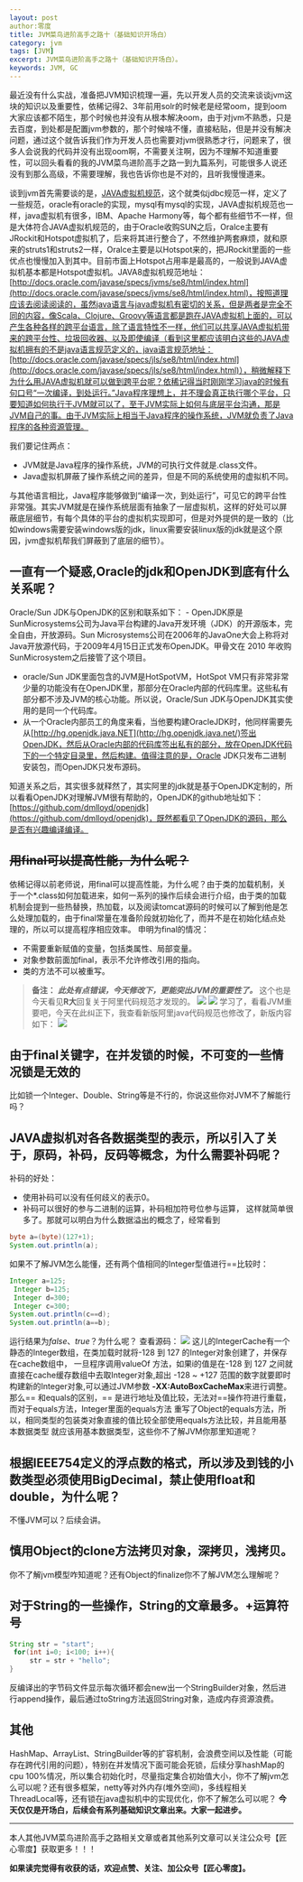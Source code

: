 ```yaml
---
layout: post 
author:零度
title: JVM菜鸟进阶高手之路十（基础知识开场白）
category: jvm
tags: [JVM]
excerpt: JVM菜鸟进阶高手之路十（基础知识开场白）。
keywords: JVM, GC
---
```


最近没有什么实战，准备把JVM知识梳理一遍，先以开发人员的交流来谈谈jvm这块的知识以及重要性，依稀记得2、3年前用solr的时候老是经常oom，提到oom大家应该都不陌生，那个时候也并没有从根本解决oom，由于对jvm不熟悉，只是去百度，到处都是配置jvm参数的，那个时候啥不懂，直接粘贴，但是并没有解决问题，通过这个就告诉我们作为开发人员也需要对jvm很熟悉才行，问题来了，很多人会说我的代码并没有出现oom啊，不需要关注啊，因为不理解不知道重要性，可以回头看看的我的JVM菜鸟进阶高手之路一到九篇系列，可能很多人说还没有到那么高级，不需要理解，我也告诉你也是不对的，且听我慢慢道来。


谈到jvm首先需要谈的是，[JAVA虚拟机规范](http://docs.oracle.com/javase/specs/jvms/se8/html/index.html)，这个就类似jdbc规范一样，定义了一些规范，oracle有oracle的实现，mysql有mysql的实现，JAVA虚拟机规范也一样，java虚拟机有很多，IBM、Apache Harmony等，每个都有些细节不一样，但是大体符合JAVA虚拟机规范的，由于Oracle收购SUN之后，Oralce主要有JRockit和Hotspot虚拟机了，后来将其进行整合了，不然维护两套麻烦，就和原来的struts1和struts2一样，Oralce主要是以Hotspot来的，把JRockit里面的一些优点也慢慢加入到其中。目前市面上Hotspot占用率是最高的，一般说到JAVA虚拟机基本都是Hotspot虚拟机。JAVA8虚拟机规范地址：[http://docs.oracle.com/javase/specs/jvms/se8/html/index.html](http://docs.oracle.com/javase/specs/jvms/se8/html/index.html)，按照道理应该去阅读阅读的，虽然java语言与java虚拟机有密切的关系，但是两者是完全不同的内容，像Scala、Clojure、Groovy等语言都是跑在JAVA虚拟机上面的，可以产生各种各样的跨平台语言，除了语言特性不一样，他们可以共享JAVA虚拟机带来的跨平台性、垃圾回收器、以及即使编译（看到这里都应该明白这些的JAVA虚拟机拥有的不是java语言规范定义的，java语言规范地址：[http://docs.oracle.com/javase/specs/jls/se8/html/index.html](http://docs.oracle.com/javase/specs/jls/se8/html/index.html)），稍微解释下为什么用JAVA虚拟机就可以做到跨平台呢？依稀记得当时刚刚学习java的时候有句口号“一次编译，到处运行。”Java程序理想上，并不理会真正执行哪个平台，只要知道如何执行于JVM就可以了，至于JVM实际上如何与底层平台沟通，那是JVM自己的事。由于JVM实际上相当于Java程序的操作系统，JVM就负责了Java程序的各种资源管理。

我们要记住两点：
 - JVM就是Java程序的操作系统，JVM的可执行文件就是.class文件。 
- Java虚拟机屏蔽了操作系统之间的差异，但是不同的系统使用的虚拟机不同。

与其他语言相比，Java程序能够做到“编译一次，到处运行”，可见它的跨平台性非常强。其实JVM就是在操作系统层面有抽象了一层虚拟机，这样的好处可以屏蔽底层细节，有每个具体的平台的虚拟机实现即可，但是对外提供的是一致的（比如windows需要安装windows版的jdk，linux需要安装linux版的jdk就是这个原因，jvm虚拟机帮我们屏蔽到了底层的细节）。
## 一直有一个疑惑,Oracle的jdk和OpenJDK到底有什么关系呢？
Oracle/Sun JDK与OpenJDK的区别和联系如下： - OpenJDK原是SunMicrosystems公司为Java平台构建的Java开发环境（JDK）的开源版本，完全自由，开放源码。Sun Microsystems公司在2006年的JavaOne大会上称将对Java开放源代码，于2009年4月15日正式发布OpenJDK。甲骨文在 2010 年收购SunMicrosystem之后接管了这个项目。 
- oracle/Sun JDK里面包含的JVM是HotSpotVM，HotSpot VM只有非常非常少量的功能没有在OpenJDK里，那部分在Oracle内部的代码库里。这些私有部分都不涉及JVM的核心功能。所以说，Oracle/Sun JDK与OpenJDK其实使用的是同一个代码库。 
- 从一个Oracle内部员工的角度来看，当他要构建OracleJDK时，他同样需要先从[http://hg.openjdk.java.NET](http://hg.openjdk.java.net/)签出OpenJDK，然后从Oracle内部的代码库签出私有的部分，放在OpenJDK代码下的一个特定目录里，然后构建。值得注意的是，Oracle JDK只发布二进制安装包，而OpenJDK只发布源码。

知道关系之后，其实很多就释然了，其实阿里的jdk就是基于OpenJDK定制的，所以看看OpenJDK对理解JVM很有帮助的，OpenJDK的github地址如下：[https://github.com/dmlloyd/openjdk](https://github.com/dmlloyd/openjdk)，既然都看见了OpenJDK的源码，那么是否有兴趣编译编译。
## ~~用final可以提高性能，为什么呢？~~ 

依稀记得以前老师说，用final可以提高性能，为什么呢？由于类的加载机制，关于一个*.class如何加载进来，如何一系列的操作后续会进行介绍，由于类的加载机制会提到一些热替换，热加载，以及阅读tomcat源码的时候可以了解到他是怎么处理加载的，由于final常量在准备阶段就初始化了，而并不是在初始化结点处理的，所以可以提高程序相应效率。
 申明为final的情况： 
- 不需要重新赋值的变量，包括类属性、局部变量。 
- 对象参数前面加final，表示不允许修改引用的指向。 
- 类的方法不可以被重写。
>**备注：** ***此处有点错误，今天修改下，更能突出JVM的重要性了。*** 
这个也是今天看见**R大**回复关于阿里代码规范才发现的。
![](http://upload-images.jianshu.io/upload_images/7849276-070cb9694e9a6e87.png?imageMogr2/auto-orient/strip%7CimageView2/2/w/1240)
![](http://upload-images.jianshu.io/upload_images/7849276-e80e0bdc35d162be.png?imageMogr2/auto-orient/strip%7CimageView2/2/w/1240)
学习了，看看JVM重要吧，今天在此纠正下，我查看新版阿里java代码规范也修改了，新版内容如下：
![](http://upload-images.jianshu.io/upload_images/7849276-884d5c60aee304f9.png?imageMogr2/auto-orient/strip%7CimageView2/2/w/1240)





## 由于final关键字，在并发锁的时候，不可变的一些情况锁是无效的
比如锁一个Integer、Double、String等是不行的，你说这些你对JVM不了解能行吗？
## JAVA虚拟机对各各数据类型的表示，所以引入了关于，原码，补码，反码等概念，为什么需要补码呢？
补码的好处： 
- 使用补码可以没有任何歧义的表示0。 
- 补码可以很好的参与二进制的运算，补码相加符号位参与运算， 这样就简单很多了。那就可以明白为什么数据溢出的概念了，经常看到
``` java
byte a=(byte)(127+1); 
System.out.println(a);
```

如果不了解JVM怎么能懂，还有两个值相同的Integer型值进行==比较时：
``` java
Integer a=125;
 Integer b=125;
 Integer d=300;
 Integer c=300; 
System.out.println(c==d); 
System.out.println(a==b);
```
运行结果为*false*、*true*？为什么呢？ 查看源码： ![](http://upload-images.jianshu.io/upload_images/7849276-2bd35bfb09e9ff99?imageMogr2/auto-orient/strip%7CimageView2/2/w/1240) 这儿的IntegerCache有一个静态的Integer数组，在类加载时就将-128 到 127 的Integer对象创建了，并保存在cache数组中， 一旦程序调用valueOf 方法，如果i的值是在-128 到 127 之间就直接在cache缓存数组中去取Integer对象,超出 -128 ~ +127 范围的数字就要即时构建新的Integer对象,可以通过JVM参数 **-XX:AutoBoxCacheMax**来进行调整。 那么== 和equals的区别，== 是进行地址及值比较，无法对==操作符进行重载，而对于equals方法，Integer里面的equals方法 重写了Object的equals方法，所以，相同类型的包装类对象直接的值比较全部使用equals方法比较，并且能用基本数据类型 就应该用基本数据类型，这些你不了解JVM你那里知道呢？
## 根据IEEE754定义的浮点数的格式，所以涉及到钱的小数类型必须使用BigDecimal，禁止使用float和double，为什么呢？
不懂JVM可以？后续会讲。
## 慎用Object的clone方法拷贝对象，深拷贝，浅拷贝。
你不了解jvm模型咋知道呢？还有Object的finalize你不了解JVM怎么理解呢？
## 对于String的一些操作，String的文章最多。+运算符号
``` java
String str = "start";
 for(int i=0; i<100; i++){ 
     str = str + "hello"; 
}
```

反编译出的字节码文件显示每次循环都会new出一个StringBuilder对象，然后进行append操作，最后通过toString方法返回String对象，造成内存资源浪费。
## 其他
HashMap、ArrayList、StringBuilder等的扩容机制，会浪费空间以及性能（可能存在跨代引用的问题），特别在并发情况下面可能会死锁，后续分享hashMap的cpu 100%情况，所以集合初始化时，尽量指定集合初始值大小，你不了解jvm怎么可以呢？还有很多框架，netty等对外内存(堆外空间)，多线程相关ThreadLocal等，还有锁在java虚拟机中的实现优化，你不了解怎么可以呢？
**今天仅仅是开场白，后续会有系列基础知识文章出来。大家一起进步。**

-------------------

本人其他JVM菜鸟进阶高手之路相关文章或者其他系列文章可以关注公众号【匠心零度】获取更多！！！

**如果读完觉得有收获的话，欢迎点赞、关注、加公众号【匠心零度】。**